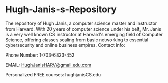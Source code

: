 # Hugh-Janis-s-Repository
The repository of Hugh Janis, a computer science master and instructor from Harvard. With 20 years of computer science under his belt, Mr. Janis is a very well known CS instructor at Harvard's emerging field of Computer Science, offering classes scaling from basic networking to essential cybersecurity and online business empires. Contact info:

Phone Number: 1-703-6823-452

EMAIL: HughJanisHARV@gmail.edu.com

Personalized FREE courses: hughjanisCS.edu
